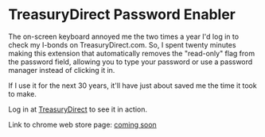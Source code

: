 # TreasuryDirect Password Enabler

The on-screen keyboard annoyed me the two times a year I'd log in to check my I-bonds on TreasuryDirect.com. So, I spent twenty minutes making this extension that automatically removes the "read-only" flag from the password field, allowing you to type your password or use a password manager instead of clicking it in.

If I use it for the next 30 years, it'll have just about saved me the time it took to make.

Log in at [TreasuryDirect](https://www.treasurydirect.gov/RS/UN-Display.do) to see it in action.

Link to chrome web store page: [coming soon](https://github.com/KramerTech/TreasuryDirectExtension)
